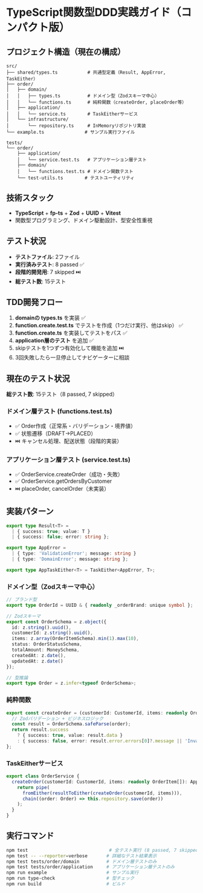 # TypeScript関数型DDD実践ガイド（コンパクト版）

## プロジェクト構造（現在の構成）

```text
src/
├── shared/types.ts           # 共通型定義（Result, AppError, TaskEither）
├── order/
│   ├── domain/
│   │   ├── types.ts          # ドメイン型（Zodスキーマ中心）
│   │   └── functions.ts      # 純粋関数（createOrder, placeOrder等）
│   ├── application/
│   │   └── service.ts        # TaskEitherサービス
│   └── infrastructure/
│       └── repository.ts     # InMemoryリポジトリ実装
└── example.ts               # サンプル実行ファイル

tests/
└── order/
    ├── application/
    │   └── service.test.ts   # アプリケーション層テスト
    ├── domain/
    │   └── functions.test.ts # ドメイン関数テスト
    └── test-utils.ts        # テストユーティリティ
```

## 技術スタック

- **TypeScript** + **fp-ts** + **Zod** + **UUID** + **Vitest**
- 関数型プログラミング、ドメイン駆動設計、型安全性重視

## テスト状況

- **テストファイル**: 2ファイル
- **実行済みテスト**: 8 passed ✅
- **段階的開発用**: 7 skipped ⏭️
- **総テスト数**: 15テスト

## TDD開発フロー

1. **domainの types.ts** を実装 ✅
2. **function.create.test.ts** でテストを作成（1つだけ実行、他はskip） ✅
3. **function.create.ts** を実装してテストをパス ✅
4. **application層のテスト** を追加 ✅
5. skipテストを1つずつ有効化して機能を追加 ⏭️
6. 3回失敗したら一旦停止してナビゲーターに相談

## 現在のテスト状況

**総テスト数**: 15テスト（8 passed, 7 skipped）

### ドメイン層テスト (functions.test.ts)

- ✅ Order作成（正常系・バリデーション・境界値）
- ✅ 状態遷移（DRAFT→PLACED）
- ⏭️ キャンセル処理、配送状態（段階的実装）

### アプリケーション層テスト (service.test.ts)

- ✅ OrderService.createOrder（成功・失敗）
- ✅ OrderService.getOrdersByCustomer
- ⏭️ placeOrder, cancelOrder（未実装）

## 実装パターン

```typescript
export type Result<T> =
  | { success: true; value: T }
  | { success: false; error: string };

export type AppError =
  | { type: 'ValidationError'; message: string }
  | { type: 'DomainError'; message: string };

export type AppTaskEither<T> = TaskEither<AppError, T>;
```

### ドメイン型（Zodスキーマ中心）

```typescript
// ブランド型
export type OrderId = UUID & { readonly _orderBrand: unique symbol };

// Zodスキーマ
export const OrderSchema = z.object({
  id: z.string().uuid(),
  customerId: z.string().uuid(),
  items: z.array(OrderItemSchema).min(1).max(10),
  status: OrderStatusSchema,
  totalAmount: MoneySchema,
  createdAt: z.date(),
  updatedAt: z.date()
});

// 型推論
export type Order = z.infer<typeof OrderSchema>;
```

### 純粋関数

```typescript
export const createOrder = (customerId: CustomerId, items: readonly OrderItem[]): Result<Order> => {
  // Zodバリデーション + ビジネスロジック
  const result = OrderSchema.safeParse(order);
  return result.success
    ? { success: true, value: result.data }
    : { success: false, error: result.error.errors[0]?.message || 'Invalid order' };
};
```

### TaskEitherサービス

```typescript
export class OrderService {
  createOrder(customerId: CustomerId, items: readonly OrderItem[]): AppTaskEither<Order> {
    return pipe(
      fromEither(resultToEither(createOrder(customerId, items))),
      chain((order: Order) => this.repository.save(order))
    );
  }
}
```

## 実行コマンド

```bash
npm test                              # 全テスト実行 (8 passed, 7 skipped)
npm test -- --reporter=verbose       # 詳細なテスト結果表示
npm test tests/order/domain          # ドメイン層テストのみ
npm test tests/order/application     # アプリケーション層テストのみ
npm run example                      # サンプル実行
npm run type-check                   # 型チェック
npm run build                        # ビルド
```
